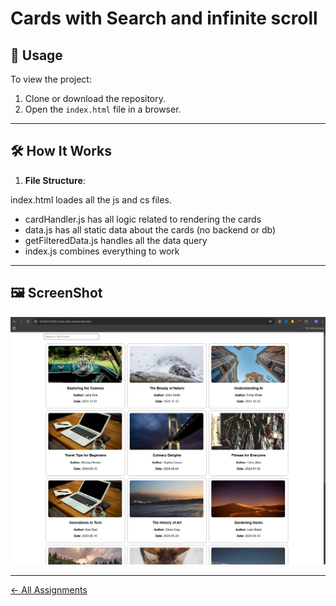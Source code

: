 # Cards with Search and infinite scroll

## 🚀 Usage

To view the project:

1. Clone or download the repository.
2. Open the `index.html` file in a browser.

---

## 🛠️ How It Works

1. **File Structure**:

index.html loades all the js and cs files.

- cardHandler.js has all logic related to rendering the cards
- data.js has all static data about the cards (no backend or db)
- getFilteredData.js handles all the data query
- index.js combines everything to work

---

## 🖼️ ScreenShot
![screenshot](image.png)

---

[<- All Assignments](../readme.md)
